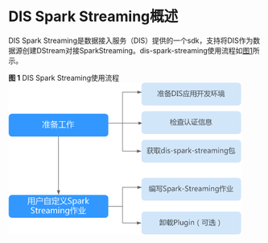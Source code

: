 # DIS Spark Streaming概述<a name="dayu_01_0251"></a>

DIS Spark Streaming是数据接入服务（DIS）提供的一个sdk，支持将DIS作为数据源创建DStream对接SparkStreaming。dis-spark-streaming使用流程如[图1](#zh-cn_topic_0120206026_fig1482251912485)所示。

**图 1**  DIS Spark Streaming使用流程<a name="zh-cn_topic_0120206026_fig1482251912485"></a>  
![](figures/DIS-Spark-Streaming使用流程.png "DIS-Spark-Streaming使用流程")

